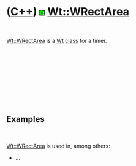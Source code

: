 
 

 

 

 

 

([C++](Cpp.md)) ![Wt](PicWt.png) [Wt::WRectArea](CppWRectArea.md)
===================================================================

 

[Wt::WRectArea](CppWRectArea.md) is a [Wt](CppWt.md)
[class](CppClass.md) for a timer.

 

 

 

 

 

Examples
--------

 

[Wt::WRectArea](CppWRectArea.md) is used in, among others:

-   ...

 

 

 

 

 

 

